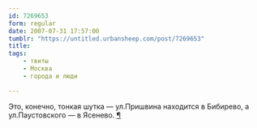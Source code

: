 ```yaml
---
id: 7269653
form: regular
date: 2007-07-31 17:57:00
tumblr: "https://untitled.urbansheep.com/post/7269653"
title:
tags:
    - твиты
    - Москва
    - города и люди

---
```


<p>Это, конечно, тонкая шутка — ул.Пришвина находится в Бибирево, а ул.Паустовского — в Ясенево. <a href="http://twitter.com/urbansheep/statuses/178479242">¶</a></p>

